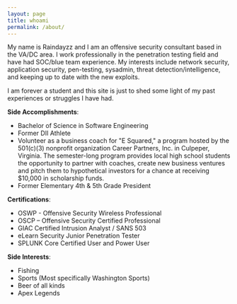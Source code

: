 ```yaml
---
layout: page
title: whoami
permalink: /about/
---
```


My name is Raindayzz and I am an offensive security consultant based in the VA/DC area. I work professionally in the penetration testing field and have had SOC/blue team experience. My interests include network security, application security, pen-testing, sysadmin, threat detection/intelligence, and keeping up to date with the new exploits.


I am forever a student and this site is just to shed some light of my past experiences or struggles I have had. 


**Side Accomplishments**:
- Bachelor of Science in Software Engineering
- Former DII Athlete
- Volunteer as a business coach for "E Squared," a program hosted by the 501(c)(3) nonprofit organization Career Partners, Inc. in Culpeper, Virginia. The semester-long program provides local high school students the opportunity to partner with coaches, create new business ventures and pitch them to hypothetical investors for a chance at receiving $10,000 in scholarship funds. 
- Former Elementary 4th & 5th Grade President


**Certifications**: 
- OSWP - Offensive Security Wireless Professional 
- OSCP – Offensive Security Certified Professional 
- GIAC Certified Intrusion Analyst / SANS 503 
- eLearn Security Junior Penetration Tester 
- SPLUNK Core Certified User and Power User 

**Side Interests**:
- Fishing
- Sports (Most specifically Washington Sports)
- Beer of all kinds
- Apex Legends
